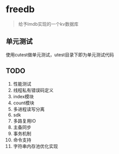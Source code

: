 # freedb
> 给予lmdb实现的一个kv数据库

## 


## 单元测试
使用cutest做单元测试，utest目录下即为单元测试代码

## TODO
1. 性能测试
2. 线程私有错误码定义
3. index模块
4. count模块
5. 多进程读写分离
6. sdk
7. 多路复用IO
8. 主备同步
9. 事务机制
10. 命令支持
11. 字符串内存池优化实现
